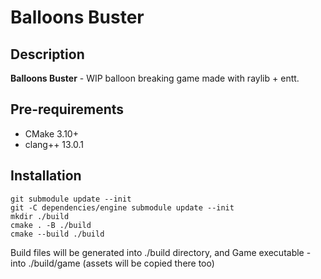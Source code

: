 # Balloons Buster

## Description

**Balloons Buster** - WIP balloon breaking game made with raylib + entt.

## Pre-requirements

- CMake 3.10+
- clang++ 13.0.1

## Installation

```
git submodule update --init
git -C dependencies/engine submodule update --init
mkdir ./build
cmake . -B ./build
cmake --build ./build
```

Build files will be generated into ./build directory, and Game executable - into
./build/game (assets will be copied there too)
